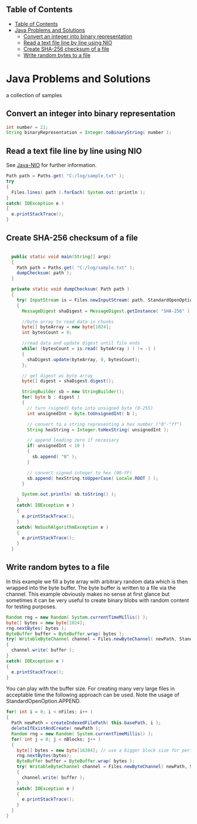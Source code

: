 ## Table of Contents
<!-- TOC -->
  * [Table of Contents](#table-of-contents)
* [Java Problems and Solutions](#java-problems-and-solutions)
  * [Convert an integer into binary representation](#convert-an-integer-into-binary-representation)
  * [Read a text file line by line using NIO](#read-a-text-file-line-by-line-using-nio)
  * [Create SHA-256 checksum of a file](#create-sha-256-checksum-of-a-file)
  * [Write random bytes to a file](#write-random-bytes-to-a-file)
<!-- TOC -->

# Java Problems and Solutions
a collection of samples

## Convert an integer into binary representation
```java
int number = 21;
String binaryRepresentation = Integer.toBinaryString( number );
```

## Read a text file line by line using NIO
See [Java-NIO](https://docs.oracle.com/en/java/javase/18/core/java-nio.html) for further information.
```java
Path path = Paths.get( "C:/log/sample.txt" );
try
{
  Files.lines( path ).forEach( System.out::println );
}
catch( IOException e )
{
  e.printStackTrace();
}
```

## Create SHA-256 checksum of a file
```java

  public static void main(String[] args)
  {
    Path path = Paths.get( "C:/log/sample.txt" );
    dumpChecksum( path );
  }

  private static void dumpChecksum( Path path )
  {
    try( InputStream is = Files.newInputStream( path, StandardOpenOption.READ ) )
    {
      MessageDigest shaDigest = MessageDigest.getInstance( "SHA-256" );

      //byte array to read data in chunks
      byte[] byteArray = new byte[1024];
      int bytesCount = 0;

      //read data and update digest until file ends
      while( (bytesCount = is.read( byteArray ) ) != -1 )
      {
        shaDigest.update(byteArray, 0, bytesCount);
      };

      // get digest as byte array
      byte[] digest = shaDigest.digest();

      StringBuilder sb = new StringBuilder();
      for( byte b : digest )
      {
        // turn (signed) byte into unsigned byte (0-255)
        int unsignedInt = Byte.toUnsignedInt( b );

        // convert to a string representing a hex number ("0"-"ff")
        String hexString = Integer.toHexString( unsignedInt );

        // append leading zero if necessary
        if( unsignedInt < 10 )
        {
          sb.append( "0" );
        }

        // convert signed integer to hex (00-FF)
        sb.append( hexString.toUpperCase( Locale.ROOT ) );
      }

      System.out.println( sb.toString() );
    }
    catch( IOException e )
    {
      e.printStackTrace();
    }
    catch( NoSuchAlgorithmException e )
    {
      e.printStackTrace();
    }
  }
```
## Write random bytes to a file
In this example we fill a byte array with arbitrary random data which is then wrapped into
the byte buffer. The byte buffer is written to a file via the channel. This example obviously
makes no sense at first glance but sometimes it can be very useful to create binary blobs with 
random content for testing purposes.
```java
Random rng = new Random( System.currentTimeMillis() );
byte[] bytes = new byte[1024];
rng.nextBytes( bytes );
ByteBuffer buffer = ByteBuffer.wrap( bytes );
try( WritableByteChannel channel = Files.newByteChannel( newPath, StandardOpenOption.CREATE_NEW ) )
{
  channel.write( buffer );
}
catch( IOException e )
{
  e.printStackTrace();
}
```
You can play with the buffer size. For creating many very large files in acceptable time the following approach can be used.
Note the usage of StandardOpenOption.APPEND.
```java
for( int i = 0; i < nFiles; i++ )
{
  Path newPath = createIndexedFilePath( this.basePath, i );
  deleteIfExistAndCreate( newPath );
  Random rng = new Random( System.currentTimeMillis() );
  for( int j = 0; j < nBlocks; j++ )
  {
    byte[] bytes = new byte[16384]; // use a bigger block size for performance
    rng.nextBytes(bytes);
    ByteBuffer buffer = ByteBuffer.wrap( bytes );
    try( WritableByteChannel channel = Files.newByteChannel( newPath, StandardOpenOption.APPEND ) )
    {
      channel.write( buffer );
    }
    catch( IOException e )
    {
      e.printStackTrace();
    }
  }
}
```


